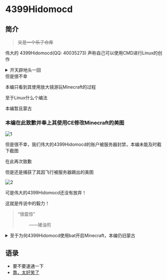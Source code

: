 # 4399Hidomocd
## 简介
>~~又是一个乐子仓库~~

伟大的 4399Hidomocd(QQ: 40035273) 声称自己可以使用CMD进行Linux的创作
<details>
<summary>开天辟地头一回</summary>
<img src="/乐子/账号/开天辟地头一回.jpg"/>
</details>
但是很不幸

本编只看到其使用放大镜游玩Minecraft的过程

至于Linux什么个编法

本编暂且蒙古
### 本编在此致歉并奉上其使用CE修改Minecraft的美图
![1](https://s3.jpg.cm/2021/10/06/IvupXU.png)

但是很不幸，我们伟大的4399Hidomocd的账户被服务器封禁，本编未能及时截下截图

在此再次致歉

但是还是捕获了其因飞行被服务器踢出的美图

![2](https://s3.jpg.cm/2021/10/06/IvuvpO.png)

可是伟大的4399Hidomocd还没有放弃！

这就是传说中的毅力！

>“很震惊”
>
> &nbsp;&nbsp;&nbsp;&nbsp;&nbsp;&nbsp;&nbsp;&nbsp;&nbsp;——猪油煎

<details>
<summary>至于为何4399Hidomocd使用bat开启Minecraft，本编仍旧蒙古</summary>
<img src="https://s3.jpg.cm/2021/10/06/Ivu4e8.png"/>
</details>

## 语录
- 要不要速通一下
- [靠，太好笑了](/乐子/账号/官方认证好笑.png)
